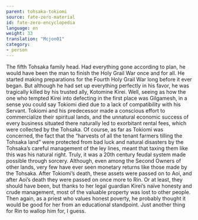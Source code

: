 ```yaml
---
parent: tohsaka-tokiomi
source: fate-zero-material
id: fate-zero-encyclopedia
language: en
weight: 33
translation: "Mcjon01"
category:
- person
---
```


The fifth Tohsaka family head. Had everything gone according to plan, he would have been the man to finish the Holy Grail War once and for all.
He started making preparations for the Fourth Holy Grail War long before it ever began. But although he had set up everything perfectly in his favor, he was tragically killed by his trusted ally, Kotomine Kirei. Well, seeing as how the one who tempted Kirei into defecting in the first place was Gilgamesh, in a sense you could say Tokiomi died due to a lack of compatibility with his Servant.
Tokiomi and his predecessor made a conscious effort to commercialize their spiritual lands, and the unnatural economic success of every business situated there naturally led to exorbitant rental fees, which were collected by the Tohsaka. Of course, as far as Tokiomi was concerned, the fact that the “harvests of all the tenant farmers tilling the Tohsaka land” were protected from bad luck and natural disasters by the Tohsaka’s careful management of the ley lines, meant that taxing them like this was his natural right. Truly, it was a 20th century feudal system made possible through sorcery. Although, even among the Second Owners of other lands,
very few have ever seen monetary returns like those made by the Tohsaka.
After Tokiomi’s death, these assets were passed on to Aoi, and after Aoi’s death they were passed on once more to Rin. Or at least, they should have been, but thanks to her legal guardian Kirei’s naïve honesty and crude management, most of the valuable property was lost to other people. Then again, as a priest who values honest poverty, he probably thought it would be good for her from an educational standpoint. Just another thing for Rin to wallop him for, I guess.
